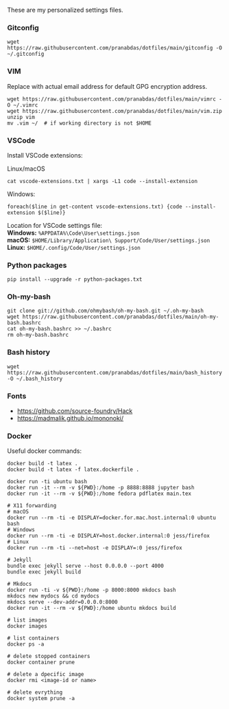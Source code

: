 These are my personalized settings files.

### Gitconfig
```console
wget https://raw.githubusercontent.com/pranabdas/dotfiles/main/gitconfig -O ~/.gitconfig
```

### VIM
Replace with actual email address for default GPG encryption address.
```console
wget https://raw.githubusercontent.com/pranabdas/dotfiles/main/vimrc -O ~/.vimrc
wget https://raw.githubusercontent.com/pranabdas/dotfiles/main/vim.zip
unzip vim
mv .vim ~/  # if working directory is not $HOME
```

### VSCode
Install VSCode extensions:

Linux/macOS
```console
cat vscode-extensions.txt | xargs -L1 code --install-extension
```

Windows:
```console
foreach($line in get-content vscode-extensions.txt) {code --install-extension $($line)}
```

Location for VSCode settings file: <br/>
**Windows:** `%APPDATA%\Code\User\settings.json` <br/>
**macOS:** `$HOME/Library/Application\ Support/Code/User/settings.json` <br/>
**Linux:** `$HOME/.config/Code/User/settings.json`

### Python packages
```console
pip install --upgrade -r python-packages.txt
```

### Oh-my-bash
```console
git clone git://github.com/ohmybash/oh-my-bash.git ~/.oh-my-bash
wget https://raw.githubusercontent.com/pranabdas/dotfiles/main/oh-my-bash.bashrc
cat oh-my-bash.bashrc >> ~/.bashrc
rm oh-my-bash.bashrc
```

### Bash history
```console
wget https://raw.githubusercontent.com/pranabdas/dotfiles/main/bash_history -O ~/.bash_history
```

### Fonts
- <https://github.com/source-foundry/Hack>
- <https://madmalik.github.io/mononoki/>

### Docker

Useful docker commands:
```console
docker build -t latex . 
docker build -t latex -f latex.dockerfile .

docker run -ti ubuntu bash
docker run -it --rm -v ${PWD}:/home -p 8888:8888 jupyter bash
docker run -it --rm -v ${PWD}:/home fedora pdflatex main.tex

# X11 forwarding
# macOS
docker run --rm -ti -e DISPLAY=docker.for.mac.host.internal:0 ubuntu bash
# Windows
docker run --rm -ti -e DISPLAY=host.docker.internal:0 jess/firefox
# Linux
docker run --rm -ti --net=host -e DISPLAY=:0 jess/firefox

# Jekyll 
bundle exec jekyll serve --host 0.0.0.0 --port 4000
bundle exec jekyll build

# Mkdocs
docker run -ti -v ${PWD}:/home -p 8000:8000 mkdocs bash
mkdocs new mydocs && cd mydocs
mkdocs serve --dev-addr=0.0.0.0:8000
docker run -it --rm -v ${PWD}:/home ubuntu mkdocs build

# list images
docker images

# list containers
docker ps -a

# delete stopped containers
docker container prune

# delete a dpecific image
docker rmi <image-id or name>

# delete evrything
docker system prune -a
```

